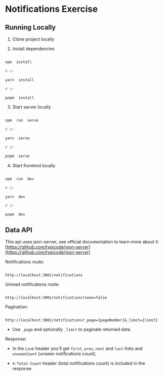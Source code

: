 # Notifications Exercise

## Running Locally

1. Clone project locally

2. Install dependencies

```bash

npm  install

# or

yarn  install

# or

pnpm  install

```

3. Start server locally

```bash

npm  run  serve

# or

yarn  serve

# or

pnpm  serve

```

4. Start frontend locally

```bash

npm  run  dev

# or

yarn  dev

# or

pnpm  dev

```

## Data API

This api uses json-server, see official documentation to learn more about it: [https://github.com/typicode/json-server](https://github.com/typicode/json-server)

Notifications route:

```

http://localhost:3001/notifications

```

Unread notifications route:

```

http://localhost:3001/notifications?seen=false

```

Pagination:

```

http://localhost:3001/notifications?_page={pageNumber}&_limit={limit}

```

- Use `_page` and optionally `_limit` to paginate returned data.

Response:

- In the `Link` header you'll get `first`, `prev`, `next` and `last` links and `unseenCount` (unseen notifications count).

- `X-Total-Count` header (total notifications count) is included in the response
